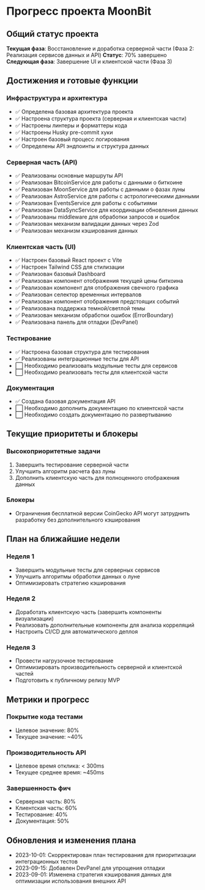 # Прогресс проекта MoonBit

## Общий статус проекта
**Текущая фаза**: Восстановление и доработка серверной части (Фаза 2: Реализация сервисов данных и API)
**Статус**: 70% завершено
**Следующая фаза**: Завершение UI и клиентской части (Фаза 3)

## Достижения и готовые функции

### Инфраструктура и архитектура
- ✅ Определена базовая архитектура проекта
- ✅ Настроена структура проекта (серверная и клиентская части)
- ✅ Настроены линтеры и форматтеры кода
- ✅ Настроены Husky pre-commit хуки
- ✅ Настроен базовый процесс логирования
- ✅ Определены API эндпоинты и структура данных

### Серверная часть (API)
- ✅ Реализованы основные маршруты API
- ✅ Реализован BitcoinService для работы с данными о биткоине
- ✅ Реализован MoonService для работы с данными о фазах луны
- ✅ Реализован AstroService для работы с астрологическими данными
- ✅ Реализован EventsService для работы с событиями
- ✅ Реализован DataSyncService для координации обновления данных
- ✅ Реализованы middleware для обработки запросов и ошибок
- ✅ Реализован механизм валидации данных через Zod
- ✅ Реализован механизм кэширования данных

### Клиентская часть (UI)
- ✅ Настроен базовый React проект с Vite
- ✅ Настроен Tailwind CSS для стилизации
- ✅ Реализован базовый Dashboard
- ✅ Реализован компонент отображения текущей цены биткоина
- ✅ Реализован компонент для отображения свечного графика
- ✅ Реализован селектор временных интервалов
- ✅ Реализован компонент отображения предстоящих событий
- ✅ Реализована поддержка темной/светлой темы
- ✅ Реализован механизм обработки ошибок (ErrorBoundary)
- ✅ Реализована панель для отладки (DevPanel)

### Тестирование
- ✅ Настроена базовая структура для тестирования
- ✅ Реализованы интеграционные тесты для API
- ⬜ Необходимо реализовать модульные тесты для сервисов
- ⬜ Необходимо реализовать тесты для клиентской части

### Документация
- ✅ Создана базовая документация API
- ⬜ Необходимо дополнить документацию по клиентской части
- ⬜ Необходимо создать документацию по развертыванию

## Текущие приоритеты и блокеры

### Высокоприоритетные задачи
1. Завершить тестирование серверной части
2. Улучшить алгоритм расчета фаз луны
3. Дополнить клиентскую часть для полноценного отображения данных

### Блокеры
- Ограничения бесплатной версии CoinGecko API могут затруднить разработку без дополнительного кэширования

## План на ближайшие недели

### Неделя 1
- Завершить модульные тесты для серверных сервисов
- Улучшить алгоритмы обработки данных о луне
- Оптимизировать стратегию кэширования

### Неделя 2
- Доработать клиентскую часть (завершить компоненты визуализации)
- Реализовать дополнительные компоненты для анализа корреляций
- Настроить CI/CD для автоматического деплоя

### Неделя 3
- Провести нагрузочное тестирование
- Оптимизировать производительность серверной и клиентской частей
- Подготовить к публичному релизу MVP

## Метрики и прогресс

### Покрытие кода тестами
- Целевое значение: 80%
- Текущее значение: ~40%

### Производительность API
- Целевое время отклика: < 300ms
- Текущее среднее время: ~450ms

### Завершенность фич
- Серверная часть: 80%
- Клиентская часть: 60%
- Тестирование: 40%
- Документация: 50%

## Обновления и изменения плана
- 2023-10-01: Скорректирован план тестирования для приоритизации интеграционных тестов
- 2023-09-15: Добавлен DevPanel для упрощения отладки
- 2023-09-01: Изменена стратегия кэширования данных для оптимизации использования внешних API 